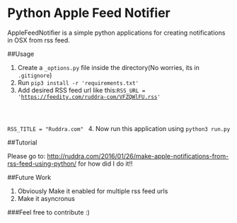 # Python Apple Feed Notifier
AppleFeedNotifier is a simple python applications for creating notifications in OSX from rss feed.

##Usage

1. Create a `_options.py` file inside the directory(No worries, its in `.gitignore`)
2. Run `pip3 install -r 'requirements.txt'`
3. Add desired RSS feed url like this:<code>RSS_URL = 'https://feedity.com/ruddra-com/VFZQWlFU.rss'
</code>

<code>RSS_TITLE = "Ruddra.com"
</code>
4. Now run this application using `python3 run.py`

##Tutorial

Please go to: http://ruddra.com/2016/01/26/make-apple-notifications-from-rss-feed-using-python/ for how did I do it!!

##Future Work
1. Obviously Make it enabled for multiple rss feed urls
2. Make it asyncronus


###Feel free to contribute :)
